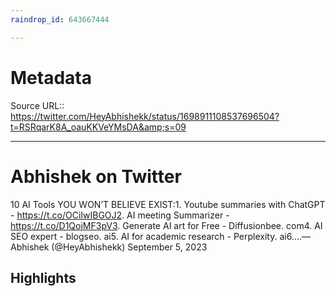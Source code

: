 ```yaml
---
raindrop_id: 643667444

---
```


# Metadata
Source URL:: https://twitter.com/HeyAbhishekk/status/1698911108537696504?t=RSRqarK8A_oauKKVeYMsDA&amp;s=09


---
# Abhishek on Twitter

10 AI Tools YOU WON’T BELIEVE EXIST:1. Youtube summaries with ChatGPT - https://t.co/OCiIwIBGOJ2. AI meeting Summarizer - https://t.co/D1QojMF3pV3. Generate AI art for Free - Diffusionbee. com4. AI SEO expert - blogseo. ai5. AI for academic research - Perplexity. ai6.…— Abhishek (@HeyAbhishekk) September 5, 2023

## Highlights
